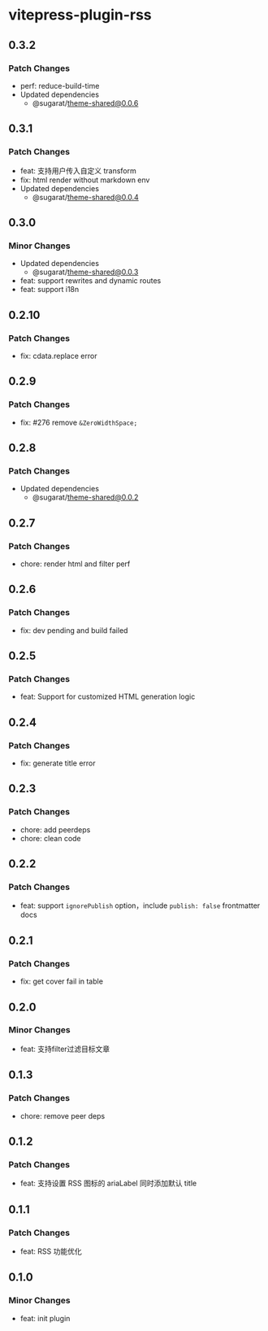 # vitepress-plugin-rss

## 0.3.2

### Patch Changes

- perf: reduce-build-time
- Updated dependencies
  - @sugarat/theme-shared@0.0.6

## 0.3.1

### Patch Changes

- feat: 支持用户传入自定义 transform
- fix: html render without markdown env
- Updated dependencies
  - @sugarat/theme-shared@0.0.4

## 0.3.0

### Minor Changes

- Updated dependencies
  - @sugarat/theme-shared@0.0.3
- feat: support rewrites and dynamic routes
- feat: support i18n

## 0.2.10

### Patch Changes

- fix: cdata.replace error

## 0.2.9

### Patch Changes

- fix: #276 remove `&ZeroWidthSpace;`

## 0.2.8

### Patch Changes

- Updated dependencies
  - @sugarat/theme-shared@0.0.2

## 0.2.7

### Patch Changes

- chore: render html and filter perf

## 0.2.6

### Patch Changes

- fix: dev pending and build failed

## 0.2.5

### Patch Changes

- feat: Support for customized HTML generation logic

## 0.2.4

### Patch Changes

- fix: generate title error

## 0.2.3

### Patch Changes

- chore: add peerdeps
- chore: clean code

## 0.2.2

### Patch Changes

- feat: support `ignorePublish` option，include `publish: false` frontmatter docs

## 0.2.1

### Patch Changes

- fix: get cover fail in table

## 0.2.0

### Minor Changes

- feat: 支持filter过滤目标文章

## 0.1.3

### Patch Changes

- chore: remove peer deps

## 0.1.2

### Patch Changes

- feat: 支持设置 RSS 图标的 ariaLabel 同时添加默认 title

## 0.1.1

### Patch Changes

- feat: RSS 功能优化

## 0.1.0

### Minor Changes

- feat: init plugin
